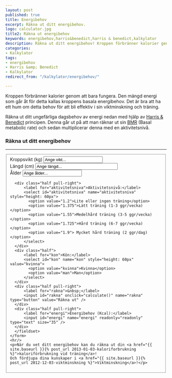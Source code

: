 ```yaml
---
layout: post
published: true
title: Energibehov
excerpt: Räkna ut ditt energibehov.
logo: calculator.jpg
title2: Räkna ut energibehov
keywords: energibehov,harris&benedict,harris & benedict,kalkylator
description: Räkna ut ditt energibehov! Kroppen förbränner kalorier genom att bara fungera. Den mängd energi som går åt för detta kallas kroppens basala energibehov.
categories:
- Kalkylator
tags:
- energibehov
- Harris &amp; Benedict
- Kalkylator
redirect_from: "/kalkylator/energibehov/"

---
```

<p class="lead">
Kroppen förbränner kalorier genom att bara fungera. Den mängd energi som går åt för detta kallas kroppens basala energibehov. Det är bra att ha ett hum om detta behov för att bli effektiv i sin viktminskning och träning.
</p>
<p>
Räkna ut ditt ungefärliga dagsbehov av energi nedan med hjälp av <a title="Harris &amp; Benedict principen" href="http://en.wikipedia.org/wiki/Harris-Benedict_equation">Harris &amp; Benedict</a> principen. Denna går ut på att man räknar ut sin <a title="Basal metabolic rate" href="http://en.wikipedia.org/wiki/Basal_metabolic_rate">BMR</a> (Basal metabolic rate) och sedan multiplicerar denna med en aktivitetsnivå.
</p>

### Räkna ut ditt energibehov

<div id="contact-form">
<hr/>
<form>
	<fieldset>
	  <div class="half">
		  <label for="kroppsvikt">Kroppsvikt (kg)</label>
		  <input id="kroppsvikt" name="kroppsvikt" type="text" onfocus="if (this.value == 'Ange vikt...') { this.value = ''; }" onblur="if(this.value == '') { this.value = 'Ange vikt...'; }" value="Ange vikt..." size="20"/>
	  </div>
	  <div class="half pull-right">
		  <label for="langd">Längd (cm)</label>
		  <input id="langd" name="langd" type="text" onfocus="if (this.value == 'Ange längd...') { this.value = ''; }" onblur="if(this.value == '') { this.value = 'Ange längd...'; }" value="Ange längd..." size="29"/>
	  </div>
	  <div class="half">
		  <label for="alder">Ålder</label>
		  <input id="alder" name="alder" type="text" onfocus="if (this.value == 'Ange ålder...') { this.value = ''; }" onblur="if(this.value == '') { this.value = 'Ange ålder...'; }" value="Ange ålder..." size="20"/>
	  </div>

 	  <div class="half pull-right">
		  <label for="aktivitetsniva">Aktivitetsnivå:</label>
		  <select id="aktivitetsniva" name="aktivitetsniva" style="height: 60px">
		  	<option value="1.2">Lite eller ingen träning</option>
		  	<option value="1.375">Lätt träning (1-3 ggr/vecka)</option>
		  	<option value="1.55">Medelhård träning (3-5 ggr/vecka)</option>
		  	<option value="1.725">Hård träning (6-7 ggr/vecka)</option>
		  	<option value="1.9"> Mycket hård träning (2 ggr/dag)</option>
		  </select>
	  </div>
 	  <div class="half">
		  <label for="kon">Kön:</label>
		  <select id="kon" name="kon" style="height: 60px" value="kvinna">
		  	<option value="kvinna">Kvinna</option>
		  	<option value="man">Man</option>
		  </select>
	  </div>
	  <div class="half pull-right">
		  <label for="rakna">&nbsp;</label>
		  <input id="rakna" onclick="calculate()" name="rakna" type="button" value="Räkna ut" />
	  </div>
 	  <div class="half pull-right">
		  <label for="energi">Energibehov (Kcal):</label>
		  <input id="energi" name="energi" readonly="readonly" type="text" size="35" />
	  </div>
	  </fieldset>
	</form>
	<hr/>
	<p>När du vet ditt energibehov kan du räkna ut din <a href="{{ site.baseurl }}{% post_url 2013-01-03-kaloriforbrukning %}">kaloriförbrukning vid träning</a>!
	Och fördjupa dina kunskaper i <a href="{{ site.baseurl }}{% post_url 2012-12-03-viktminskning %}">Viktminskning</a>!</p>
</div>

<script type="text/javascript">
	function calculate()
	{
		var vikt = document.getElementById("kroppsvikt").value;
		var alder = document.getElementById("alder").value;
		var langd = document.getElementById("langd").value;
		var kon = document.getElementById("kon").value
		var result = 0;

		if (kon == "kvinna") {
			result = 655 + (9.6*vikt) + (1.8*langd) - (4.7*alder);
		} else {
			result = 66 + (13.7*vikt) + (5*langd) - (6.8*alder);
		}
		var aktivitet = document.getElementById("aktivitetsniva").value;
       result = result * aktivitet;

		if (isNaN(result)) {
			alert('Fel i uträkningen. Kontrollera dina inmatade värden. Använd punkt som skiljetecken för eventuella decimaler.');
			document.getElementById("energi").value = 'Fel';
		} else {
			document.getElementById("energi").value = Math.round(result);
		}
	}
</script>
